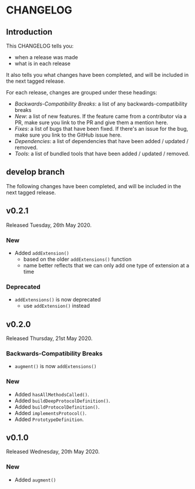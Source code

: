 # CHANGELOG

## Introduction

This CHANGELOG tells you:

* when a release was made
* what is in each release

It also tells you what changes have been completed, and will be included in the next tagged release.

For each release, changes are grouped under these headings:

* _Backwards-Compatibility Breaks_: a list of any backwards-compatibility breaks
* _New_: a list of new features. If the feature came from a contributor via a PR, make sure you link to the PR and give them a mention here.
* _Fixes_: a list of bugs that have been fixed. If there's an issue for the bug, make sure you link to the GitHub issue here.
* _Dependencies_: a list of dependencies that have been added / updated / removed.
* _Tools_: a list of bundled tools that have been added / updated / removed.

## develop branch

The following changes have been completed, and will be included in the next tagged release.

## v0.2.1

Released Tuesday, 26th May 2020.

### New

* Added `addExtension()`
  - based on the older `addExtensions()` function
  - name better reflects that we can only add one type of extension at a time

### Deprecated

* `addExtensions()` is now deprecated
  - use `addExtension()` instead

## v0.2.0

Released Thursday, 21st May 2020.

### Backwards-Compatibility Breaks

* `augment()` is now `addExtensions()`

### New

* Added `hasAllMethodsCalled()`.
* Added `buildDeepProtocolDefinition()`.
* Added `buildProtocolDefinition()`.
* Added `implementsProtocol()`.
* Added `PrototypeDefinition`.

## v0.1.0

Released Wednesday, 20th May 2020.

### New

* Added `augment()`

